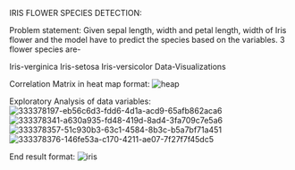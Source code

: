IRIS FLOWER SPECIES DETECTION:

Problem statement: Given sepal length, width and petal length, width of Iris flower and the model have to predict the species based on the variables. 3 flower species are-

Iris-verginica
Iris-setosa
Iris-versicolor
Data-Visualizations

Correlation Matrix in heat map format:
![heap](https://github.com/user-attachments/assets/d75e50a9-f61f-41ca-8830-0e0d891565eb)

Exploratory Analysis of data variables:
![333378197-eb56c6d3-fdd6-4d1a-acd9-65afb862aca6](https://github.com/user-attachments/assets/1077d14f-e7f6-4609-90f9-2023d2f7025d)
![333378341-a630a935-fd48-419d-8ad4-3fa709c7e5a6](https://github.com/user-attachments/assets/d3d24fc1-8c3d-42a9-8160-9935beffb208)
![333378357-51c930b3-63c1-4584-8b3c-b5a7bf71a451](https://github.com/user-attachments/assets/3d61dcc4-b37c-4a4a-bfab-8aa5cac9d16b)
![333378376-146fe53a-c170-4211-ae07-7f27f7f45dc5](https://github.com/user-attachments/assets/66e2795c-adbd-4275-b192-5b66b512a1cf)

End result format:
![iris](https://github.com/user-attachments/assets/30c71ade-b568-4d52-a152-9197a4ee2f9e)

